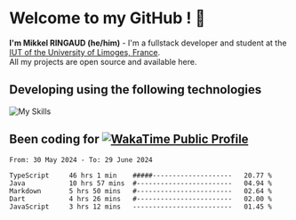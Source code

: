 # Welcome to my GitHub ! 🌃
**I'm Mikkel RINGAUD (he/him)** - I'm a fullstack developer and student at the [IUT of the University of Limoges, France](https://iut.unilim.fr). \
All my projects are open source and available here.

## Developing using the following technologies

![My Skills](https://skillicons.dev/icons?i=dart,solidjs,pnpm,nodejs,ts,js,vercel,html,css,astro,git,md,discord,electron,figma,obsidian,github,windows,arch,bash,bun,c,cloudflare,linux,py,tailwind,vscode,nginx,npm,tauri,vite,zig,yarn,windicss&theme=dark)


## Been coding for [![WakaTime Public Profile](https://wakatime.com/badge/user/0839e595-e07a-435c-8d59-ed95f2a3d6dd.svg?style=flat-square)](https://wakatime.com/@0839e595-e07a-435c-8d59-ed95f2a3d6dd)

<!--START_SECTION:waka-->

```plain
From: 30 May 2024 - To: 29 June 2024

TypeScript     46 hrs 1 min    #####--------------------   20.77 %
Java           10 hrs 57 mins  #------------------------   04.94 %
Markdown       5 hrs 50 mins   #------------------------   02.64 %
Dart           4 hrs 26 mins   #------------------------   02.00 %
JavaScript     3 hrs 12 mins   -------------------------   01.45 %
```

<!--END_SECTION:waka-->
